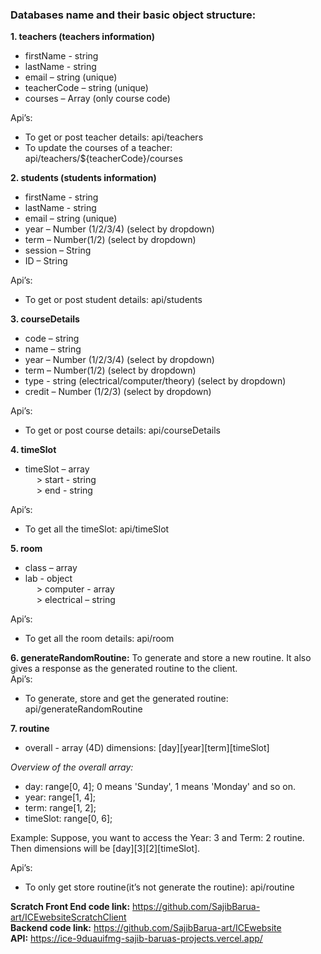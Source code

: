 ### Databases name and their basic object structure:
**1. teachers (teachers information)**  
- firstName - string  
- lastName - string  
- email – string (unique)  
- teacherCode – string (unique)  
- courses – Array (only course code)  

Api’s:  
- To get or post teacher details: api/teachers  
- To update the courses of a teacher: api/teachers/${teacherCode}/courses  
  
**2. students (students information)**  
- firstName - string  
- lastName - string  
- email – string (unique)  
- year – Number (1/2/3/4) (select by dropdown)  
- term – Number(1/2) (select by dropdown)  
- session – String  
- ID – String  

Api’s:  
- To get or post student details: api/students  

**3. courseDetails**  
- code – string  
- name – string  
- year – Number (1/2/3/4) (select by dropdown)  
- term – Number(1/2) (select by dropdown)  
- type - string (electrical/computer/theory) (select by dropdown)  
- credit – Number (1/2/3) (select by dropdown)  

Api’s:  
- To get or post course details: api/courseDetails  

**4. timeSlot**  
- timeSlot – array  
&emsp; > start - string  
&emsp; > end - string  

Api’s:  
- To get all the timeSlot: api/timeSlot  
  
**5. room**  
- class – array  
- lab - object  
&emsp; > computer - array  
&emsp; > electrical – string  

Api’s:  
- To get all the room details: api/room  
  
**6. generateRandomRoutine:** To generate and store a new routine. It also gives a response as the generated routine to the client.  
Api’s:  
- To generate, store and get the generated routine: api/generateRandomRoutine  
  
**7. routine**  
- overall - array (4D) dimensions: [day][year][term][timeSlot]  

*Overview of the overall array:*
- day: range[0, 4]; 0 means 'Sunday', 1 means 'Monday' and so on.
- year: range[1, 4]; 
- term: range[1, 2];
- timeSlot: range[0, 6];

Example: Suppose, you want to access the Year: 3 and Term: 2 routine. Then dimensions will be [day][3][2][timeSlot].

Api’s:  
- To only get store routine(it’s not generate the routine): api/routine  
  
  
  
**Scratch Front End code link:** https://github.com/SajibBarua-art/ICEwebsiteScratchClient  
**Backend code link:** https://github.com/SajibBarua-art/ICEwebsite  
**API:** https://ice-9duauifmg-sajib-baruas-projects.vercel.app/  